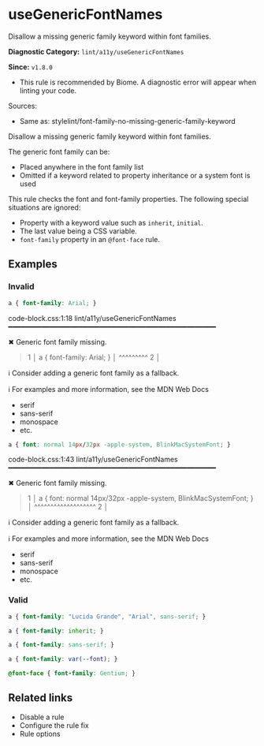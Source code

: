 # useGenericFontNames

Disallow a missing generic family keyword within font families.

**Diagnostic Category:** `lint/a11y/useGenericFontNames`

**Since:** `v1.8.0`

- This rule is recommended by Biome. A diagnostic error will appear when linting your code.

Sources: 
- Same as: stylelint/font-family-no-missing-generic-family-keyword

Disallow a missing generic family keyword within font families.

The generic font family can be:

- Placed anywhere in the font family list
- Omitted if a keyword related to property inheritance or a system font is used

This rule checks the font and font-family properties. The following special situations are ignored:

- Property with a keyword value such as `inherit`, `initial`.
- The last value being a CSS variable.
- `font-family` property in an `@font-face` rule.

## Examples

### Invalid

```css
a { font-family: Arial; }
```

code-block.css:1:18 lint/a11y/useGenericFontNames ━━━━━━━━━━━━━━━━━━━━━━━━━━━━━━━━━━━━━━━━━━━━━━━━━━

✖ Generic font family missing.

> 1 │ a { font-family: Arial; }
>   │                 ^^^^^^^^^
> 2 │ 

ℹ Consider adding a generic font family as a fallback.

ℹ For examples and more information, see the MDN Web Docs

- serif
- sans-serif
- monospace
- etc.

```css
a { font: normal 14px/32px -apple-system, BlinkMacSystemFont; }
```

code-block.css:1:43 lint/a11y/useGenericFontNames ━━━━━━━━━━━━━━━━━━━━━━━━━━━━━━━━━━━━━━━━━━━━━━━━━━

✖ Generic font family missing.

> 1 │ a { font: normal 14px/32px -apple-system, BlinkMacSystemFont; }
>   │                                          ^^^^^^^^^^^^^^^^^^^
> 2 │ 

ℹ Consider adding a generic font family as a fallback.

ℹ For examples and more information, see the MDN Web Docs

- serif
- sans-serif
- monospace
- etc.

### Valid

```css
a { font-family: "Lucida Grande", "Arial", sans-serif; }
```

```css
a { font-family: inherit; }
```

```css
a { font-family: sans-serif; }
```

```css
a { font-family: var(--font); }
```

```css
@font-face { font-family: Gentium; }
```

## Related links

- Disable a rule
- Configure the rule fix
- Rule options